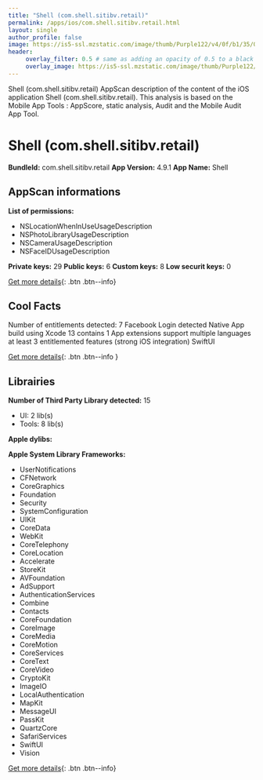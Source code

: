 ```yaml
---
title: "Shell (com.shell.sitibv.retail)"
permalink: /apps/ios/com.shell.sitibv.retail.html
layout: single
author_profile: false
image: https://is5-ssl.mzstatic.com/image/thumb/Purple122/v4/0f/b1/35/0fb1351b-ef56-d0c8-e4bd-2e225956aba0/AppIcon-1x_U007emarketing-0-7-0-85-220.png/512x512bb.jpg
header: 
     overlay_filter: 0.5 # same as adding an opacity of 0.5 to a black background
     overlay_image: https://is5-ssl.mzstatic.com/image/thumb/Purple122/v4/0f/b1/35/0fb1351b-ef56-d0c8-e4bd-2e225956aba0/AppIcon-1x_U007emarketing-0-7-0-85-220.png/512x512bb.jpg
---
```

Shell (com.shell.sitibv.retail) AppScan description of the content of the iOS application Shell (com.shell.sitibv.retail). This analysis is based on the Mobile App Tools : AppScore, static analysis, Audit and the Mobile Audit App Tool.

# Shell (com.shell.sitibv.retail)

**BundleId:** com.shell.sitibv.retail
**App Version:** 4.9.1
**App Name:** Shell


## AppScan informations 

**List of permissions:** 
- NSLocationWhenInUseUsageDescription
- NSPhotoLibraryUsageDescription
- NSCameraUsageDescription
- NSFaceIDUsageDescription
  
  
**Private keys:** 29
**Public keys:** 6
**Custom keys:** 8
**Low securit keys:** 0
  
[Get more details](/pricing.html){: .btn .btn--info}

## Cool Facts

Number of entitlements detected: 7
Facebook Login detected
Native App
build using Xcode 13
contains 1 App extensions
support multiple languages
at least 3 entitlemented features (strong iOS integration)
SwiftUI
  
[Get more details](/pricing.html){: .btn .btn--info }

## Librairies 
**Number of Third Party Library detected:** 15
- UI: 2 lib(s)
- Tools: 8 lib(s)


**Apple dylibs:**


**Apple System Library Frameworks:**
- UserNotifications
- CFNetwork
- CoreGraphics
- Foundation
- Security
- SystemConfiguration
- UIKit
- CoreData
- WebKit
- CoreTelephony
- CoreLocation
- Accelerate
- StoreKit
- AVFoundation
- AdSupport
- AuthenticationServices
- Combine
- Contacts
- CoreFoundation
- CoreImage
- CoreMedia
- CoreMotion
- CoreServices
- CoreText
- CoreVideo
- CryptoKit
- ImageIO
- LocalAuthentication
- MapKit
- MessageUI
- PassKit
- QuartzCore
- SafariServices
- SwiftUI
- Vision


  
[Get more details](/pricing.html){: .btn .btn--info}


